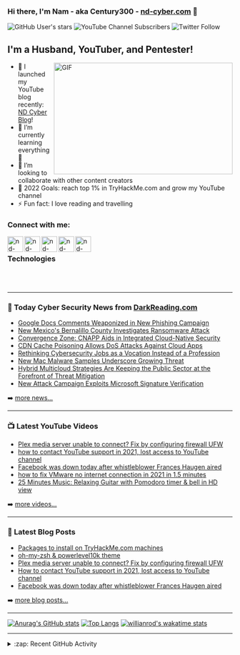 ### Hi there, I'm Nam - aka Century300 - [nd-cyber.com][website] 👋 

![GitHub User's stars](https://img.shields.io/github/stars/century300?logo=github&style=for-the-badge)
![YouTube Channel Subscribers](https://img.shields.io/youtube/channel/subscribers/UCVsmmOPP9L42oTOlpYtojGQ?logo=youtube&style=for-the-badge)
![Twitter Follow](https://img.shields.io/twitter/follow/nd_cybersec?color=1da1f2&logo=Twitter&style=for-the-badge)

## I'm a Husband, YouTuber, and Pentester!
 <img align="right" alt="GIF" src="https://user-images.githubusercontent.com/67885281/148101907-25ca9cb2-af05-4dbd-85ad-3633bdd04027.gif" width="400" height="250" />

- 🔭 I launched my YouTube blog recently: [ND Cyber Blog][youtube]!
- 🌱 I’m currently learning everything 🤣
- 👯 I’m looking to collaborate with other content creators
- 🥅 2022 Goals: reach top 1% in TryHackMe.com and grow my YouTube channel
- ⚡ Fun fact: I love reading and travelling


### Connect with me:

[<img align="left" alt="nd-cyber.com" width="35px" src="https://www.svgrepo.com/show/46221/globe.svg" />][website]
[<img align="left" alt="nd-cyber | Twitter" width="35px" src="https://www.svgrepo.com/show/157815/twitter.svg" />][twitter]
[<img align="left" alt="nd-cyber | Facebook" width="35px" src="https://www.svgrepo.com/show/138943/facebook.svg" />][facebook]
[<img align="left" alt="nd-cyber | Patreon" width="35px" src="https://www.svgrepo.com/show/331529/patreon-v2.svg" />][patreon]
[<img align="left" alt="nd-cyber | YouTube" width="35px" src="https://www.svgrepo.com/show/95009/youtube.svg" />][youtube]

<br />

### Technologies


<br />
<br />

---
### 📰 Today Cyber Security News from [DarkReading.com](https://DarkReading.com)

<!-- DARKREADING:START -->
- [Google Docs Comments Weaponized in New Phishing Campaign](https://www.darkreading.com/attacks-breaches/google-docs-comments-weaponized-in-new-phishing-campaign)
- [New Mexico&#39;s Bernalillo County Investigates Ransomware Attack](https://www.darkreading.com/attacks-breaches/new-mexico-s-bernalillo-county-investigates-ransomware-attack)
- [Convergence Zone: CNAPP Aids in Integrated Cloud-Native Security](https://www.darkreading.com/cloud/convergence-zone-cnapp-aids-in-integrated-cloud-native-security)
- [CDN Cache Poisoning Allows DoS Attacks Against Cloud Apps](https://www.darkreading.com/cloud/cache-poisoning-of-cdns-allows-dos-attacks-against-cloud-apps)
- [Rethinking Cybersecurity Jobs as a Vocation Instead of a Profession](https://www.darkreading.com/careers-and-people/rethinking-cybersecurity-jobs-as-a-vocation-instead-of-a-profession)
- [New Mac Malware Samples Underscore Growing Threat](https://www.darkreading.com/vulnerabilities-threats/new-mac-malware-samples-underscore-growing-threat)
- [Hybrid Multicloud Strategies Are Keeping the Public Sector at the Forefront of Threat Mitigation](https://www.darkreading.com/cloud/hybrid-multicloud-strategies-are-keeping-the-public-sector-at-the-forefront-of-threat-mitigation)
- [New Attack Campaign Exploits Microsoft Signature Verification](https://www.darkreading.com/attacks-breaches/new-attack-campaign-exploits-microsoft-signature-verification)
<!-- DARKREADING:END -->

➡️ [more news...](https://www.darkreading.com/)

---
### 📺 Latest YouTube Videos

<!-- YOUTUBE:START -->
- [Plex media server unable to connect? Fix by configuring firewall UFW](https://www.youtube.com/watch?v=-UTHUouiSVQ)
- [how to contact YouTube support in 2021, lost access to YouTube channel](https://www.youtube.com/watch?v=dQu735Nmp14)
- [Facebook was down today after whistleblower Frances Haugen aired](https://www.youtube.com/watch?v=fKoa-SPk9FM)
- [how to fix VMware no internet connection in 2021 in 1.5 minutes](https://www.youtube.com/watch?v=7UwhtDtHgOc)
- [25 Minutes Music: Relaxing Guitar with Pomodoro timer &amp; bell in HD view](https://www.youtube.com/watch?v=Wq8ZsjbbypE)
<!-- YOUTUBE:END -->

➡️ [more videos...](https://www.youtube.com/channel/UCVsmmOPP9L42oTOlpYtojGQ/featured)

---
### 📕 Latest Blog Posts

<!-- BLOG-POST-LIST:START -->
- [Packages to install on TryHackMe.com machines](https://nd-cyber.com/packages-to-install-on-tryhackme-com-machines)
- [oh-my-zsh &amp; powerlevel10k theme](https://nd-cyber.com/oh-my-zsh-powerlevel10k-theme)
- [Plex media server unable to connect? Fix by configuring firewall UFW](https://nd-cyber.com/plex-media-server-unable-to-connect-fix-by-configuring-firewall-ufw)
- [How to contact YouTube support in 2021, lost access to YouTube channel](https://nd-cyber.com/how-to-contact-youtube-support-in-2021-lost-access-to-youtube-channel)
- [Facebook was down today after whistleblower Frances Haugen aired](https://nd-cyber.com/facebook-was-down-today-after-whistleblower-frances-haugen-aired)
<!-- BLOG-POST-LIST:END -->

➡️ [more blog posts...](https://nd-cyber.com/blog)

---
[![Anurag's GitHub stats](https://github-readme-stats.vercel.app/api?username=Century300&show_icons=true&theme=radical&count_private=true&hide=prs,issues,contribs)](https://github.com/anuraghazra/github-readme-stats)
[![Top Langs](https://github-readme-stats.vercel.app/api/top-langs/?username=Century300&langs_count=10&layout=compact&theme=radical)](https://github.com/anuraghazra/github-readme-stats)
[![willianrod's wakatime stats](https://github-readme-stats.vercel.app/api/wakatime?username=Century300&theme=radical)](https://github.com/anuraghazra/github-readme-stats)

---
<details>
  <summary>:zap: Recent GitHub Activity</summary>
  
<!--START_SECTION:activity-->
<!--END_SECTION:activity-->

</details>

[website]: https://nd-cyber.com
[twitter]: https://twitter.com/nd_cybersec
[youtube]: https://www.youtube.com/channel/UCVsmmOPP9L42oTOlpYtojGQ
[facebook]: https://www.facebook.com/ndcyber
[patreon]: https://www.patreon.com/NDcyber
